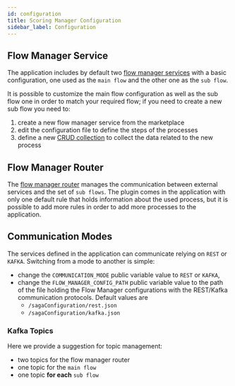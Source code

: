 ```yaml
---
id: configuration
title: Scoring Manager Configuration
sidebar_label: Configuration
---
```




## Flow Manager Service

The application includes by default two [flow manager services](/runtime_suite/flow-manager-service/10_overview.md) with a basic configuration, one used as the `main flow` and the other one as the `sub flow`.

It is possible to customize the main flow configuration as well as the sub flow one in order to match your required flow; if you need to create a new sub flow you need to:
1. create a new flow manager service from the marketplace
2. edit the configuration file to define the steps of the processes
3. define a new [CRUD collection](/development_suite/api-console/api-design/crud_advanced.md) to collect the data related to the new process
    

## Flow Manager Router

The [flow manager router](/runtime_suite/flow-manager-router/10_overview.md) manages the communication between external services and the set of `sub flows`. The plugin comes in the application with only one default rule that holds information about the used process, but it is possible to add more rules in order to add more processes to the application. 

## Communication Modes

The services defined in the application can communicate relying on `REST` or `KAFKA`. Switching from a mode to another is simple:
- change the `COMMUNICATION_MODE` public variable value to `REST` or `KAFKA`,
- change the `FLOW_MANAGER_CONFIG_PATH` public variable value to the path of the file holding the Flow Manager configurations with the REST/Kafka communication protocols. Default values are
  - `/sagaConfiguration/rest.json`
  - `/sagaConfiguration/kafka.json`

### Kafka Topics

Here we provide a suggestion for topic management:
- two topics for the flow manager router
- one topic for the `main flow`
- one topic **for each** `sub flow`
